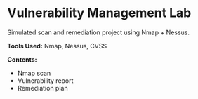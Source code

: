 # Vulnerability Management Lab

Simulated scan and remediation project using Nmap + Nessus.

**Tools Used:** Nmap, Nessus, CVSS

**Contents:**
- Nmap scan
- Vulnerability report
- Remediation plan
